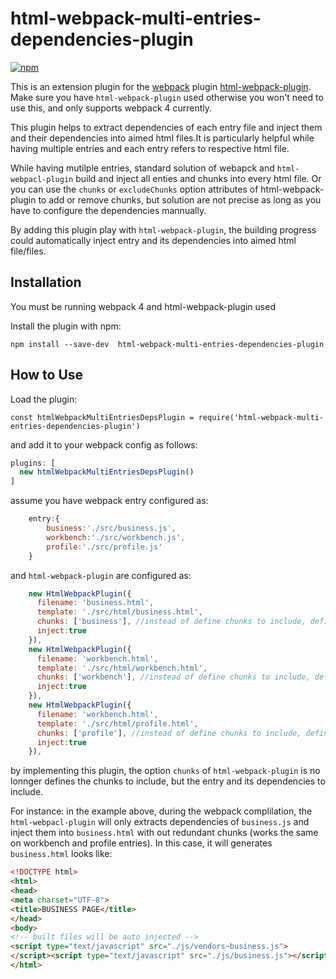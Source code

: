 # html-webpack-multi-entries-dependencies-plugin

[![npm](https://img.shields.io/npm/dw/html-webpack-multi-entries-dependencies-plugin.svg)](https://www.npmjs.com/package/html-webpack-multi-entries-dependencies-plugin)

This is an extension plugin for the [webpack](http://webpack.github.io) plugin [html-webpack-plugin](https://github.com/ampedandwired/html-webpack-plugin). 
Make sure you have ```html-webpack-plugin``` used otherwise you won't need to use this, and only supports webpack 4 currently.

This plugin helps to extract dependencies of each entry file and inject them and their dependencies into aimed html files.It is particularly helpful while having multiple entries and each entry refers to respective html file. 

While having mutilple entries, standard solution of webapck and ```html-webpacl-plugin``` build and inject all enties and chunks into every html file. Or you can use the
``` chunks ``` or ``` excludeChunks ``` option attributes of html-webpack-plugin to add or remove chunks, but solution are not precise as long as you have to configure the dependencies mannually.

By adding this plugin play with ```html-webpack-plugin```, the building progress could automatically inject entry and its dependencies into aimed html file/files.

Installation
------------
You must be running webpack 4 and html-webpack-plugin used

Install the plugin with npm:
```shell
npm install --save-dev  html-webpack-multi-entries-dependencies-plugin
```

How to Use
------------
Load the plugin:

```javescript
const htmlWebpackMultiEntriesDepsPlugin = require('html-webpack-multi-entries-dependencies-plugin')
```


and add it to your webpack config as follows:
```javascript
plugins: [
  new htmlWebpackMultiEntriesDepsPlugin()
]  
```

assume you have webpack entry configured as:
```javascript
	entry:{
	    business:'./src/business.js',
        workbench:'./src/workbench.js',
        profile:'./src/profile.js'
	}
```
and ```html-webpack-plugin``` are configured as:
```javascript
    new HtmlWebpackPlugin({
      filename: 'business.html',
      template: './src/html/business.html',
      chunks: ['business'], //instead of define chunks to include, define your entry here
      inject:true
    }),
    new HtmlWebpackPlugin({
      filename: 'workbench.html',
      template: './src/html/workbench.html',
      chunks: ['workbench'], //instead of define chunks to include, define your entry here
      inject:true
    }),
    new HtmlWebpackPlugin({
      filename: 'workbench.html',
      template: './src/html/profile.html',
      chunks: ['profile'], //instead of define chunks to include, define your entry here
      inject:true
    }),
```
by implementing this plugin, the option ```chunks``` of ```html-webpack-plugin``` is no lonnger defines the chunks to include, but the entry and its dependencies to include.

For instance: in the example above, during the webpack complilation, the ```html-webpacl-plugin``` will only extracts dependencies of ```business.js``` and inject them into ```business.html``` with out redundant chunks (works the same on workbench and profile entries). In this case, it will generates ```business.html``` looks like:

```html
<!DOCTYPE html>
<html>
<head>
<meta charset="UTF-8">
<title>BUSINESS PAGE</title>
</head>
<body>
<!-- built files will be auto injected -->
<script type="text/javascript" src="./js/vendors~business.js">
</script><script type="text/javascript" src="./js/business.js"></script></body>
</html>
```
 



